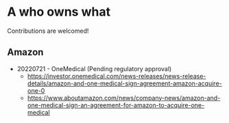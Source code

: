 # A who owns what

Contributions are welcomed!

## Amazon
* 20220721 - OneMedical (Pending regulatory approval)
  - https://investor.onemedical.com/news-releases/news-release-details/amazon-and-one-medical-sign-agreement-amazon-acquire-one-0
  - https://www.aboutamazon.com/news/company-news/amazon-and-one-medical-sign-an-agreement-for-amazon-to-acquire-one-medical 
